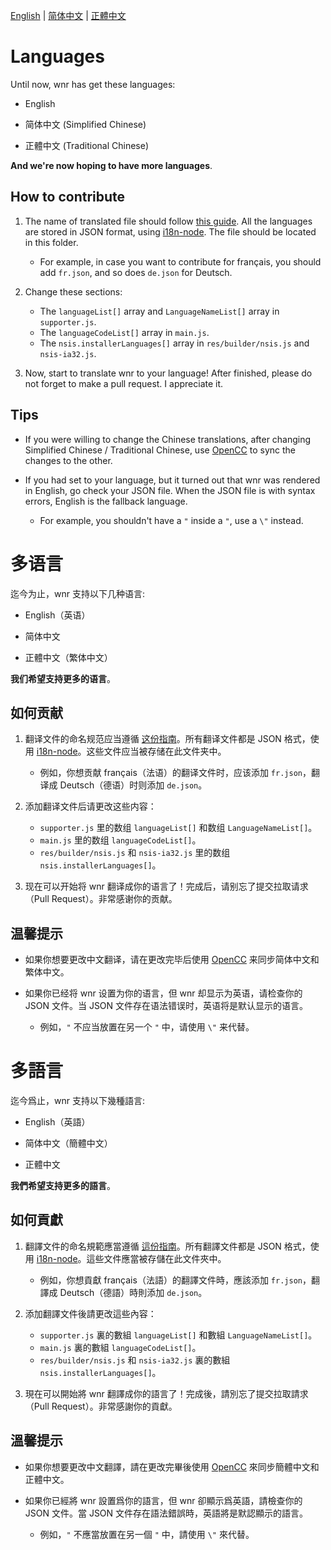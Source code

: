 [English](#Languages) | [简体中文](#多语言) | [正體中文](#多語言)

# Languages

Until now, wnr has get these languages:

- English

- 简体中文 (Simplified Chinese)

- 正體中文 (Traditional Chinese)

**And we're now hoping to have more languages**.

## How to contribute

1. The name of translated file should follow [this guide](https://www.electronjs.org/docs/api/locales). All the languages are stored in JSON format, using [i18n-node](https://github.com/mashpie/i18n-node). The file should be located in this folder.
    - For example, in case you want to contribute for français, you should add `fr.json`, and so does `de.json` for Deutsch.

2. Change these sections:
    - The `languageList[]` array and `LanguageNameList[]` array in `supporter.js`.
    - The `languageCodeList[]` array in `main.js`.
    - The `nsis.installerLanguages[]` array in `res/builder/nsis.js` and `nsis-ia32.js`.

3. Now, start to translate wnr to your language! After finished, please do not forget to make a pull request. I appreciate it.

## Tips

- If you were willing to change the Chinese translations, after changing Simplified Chinese / Traditional Chinese, use [OpenCC](https://opencc.byvoid.com/) to sync the changes to the other.

- If you had set to your language, but it turned out that wnr was rendered in English, go check your JSON file. When the JSON file is with syntax errors, English is the fallback language.

    - For example, you shouldn't have a `"` inside a `"`, use a `\"` instead.

# 多语言

迄今为止，wnr 支持以下几种语言:

- English（英语）

- 简体中文

- 正體中文（繁体中文）

**我们希望支持更多的语言**。

## 如何贡献

1. 翻译文件的命名规范应当遵循 [这份指南](https://www.electronjs.org/docs/api/locales)。所有翻译文件都是 JSON 格式，使用 [i18n-node](https://github.com/mashpie/i18n-node)。这些文件应当被存储在此文件夹中。
    - 例如，你想贡献 français（法语）的翻译文件时，应该添加 `fr.json`，翻译成 Deutsch（德语）时则添加 `de.json`。

2. 添加翻译文件后请更改这些内容：
    - `supporter.js` 里的数组 `languageList[]` 和数组 `LanguageNameList[]`。
    - `main.js` 里的数组 `languageCodeList[]`。
    - `res/builder/nsis.js` 和 `nsis-ia32.js` 里的数组 `nsis.installerLanguages[]`。

3. 现在可以开始将 wnr 翻译成你的语言了！完成后，请别忘了提交拉取请求（Pull Request）。非常感谢你的贡献。

## 温馨提示

- 如果你想要更改中文翻译，请在更改完毕后使用 [OpenCC](https://opencc.byvoid.com/) 来同步简体中文和繁体中文。

- 如果你已经将 wnr 设置为你的语言，但 wnr 却显示为英语，请检查你的 JSON 文件。当 JSON 文件存在语法错误时，英语将是默认显示的语言。

    - 例如，`"` 不应当放置在另一个 `"` 中，请使用 `\"` 来代替。

# 多語言

迄今爲止，wnr 支持以下幾種語言:

- English（英語）

- 简体中文（簡體中文）

- 正體中文

**我們希望支持更多的語言**。

## 如何貢獻

1. 翻譯文件的命名規範應當遵循 [這份指南](https://www.electronjs.org/docs/api/locales)。所有翻譯文件都是 JSON 格式，使用 [i18n-node](https://github.com/mashpie/i18n-node)。這些文件應當被存儲在此文件夾中。
    - 例如，你想貢獻 français（法語）的翻譯文件時，應該添加 `fr.json`，翻譯成 Deutsch（德語）時則添加 `de.json`。

2. 添加翻譯文件後請更改這些內容：
    - `supporter.js` 裏的數組 `languageList[]` 和數組 `LanguageNameList[]`。
    - `main.js` 裏的數組 `languageCodeList[]`。
    - `res/builder/nsis.js` 和 `nsis-ia32.js` 裏的數組 `nsis.installerLanguages[]`。

3. 現在可以開始將 wnr 翻譯成你的語言了！完成後，請別忘了提交拉取請求（Pull Request）。非常感謝你的貢獻。

## 溫馨提示

- 如果你想要更改中文翻譯，請在更改完畢後使用 [OpenCC](https://opencc.byvoid.com/) 來同步簡體中文和正體中文。

- 如果你已經將 wnr 設置爲你的語言，但 wnr 卻顯示爲英語，請檢查你的 JSON 文件。當 JSON 文件存在語法錯誤時，英語將是默認顯示的語言。

    - 例如，`"` 不應當放置在另一個 `"` 中，請使用 `\"` 來代替。
